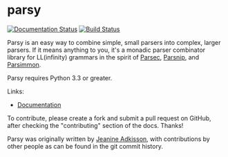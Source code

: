 # parsy

[![Documentation Status](https://readthedocs.org/projects/parsy/badge/?version=latest)](http://parsy.readthedocs.io/en/latest/?badge=latest)
[![Build Status](https://travis-ci.org/python-parsy/parsy.svg?branch=master)](https://travis-ci.org/python-parsy/parsy)


Parsy is an easy way to combine simple, small parsers into complex, larger
parsers. If it means anything to you, it's a monadic parser combinator library
for LL(infinity) grammars in the spirit of
[Parsec](https://github.com/haskell/parsec),
[Parsnip](http://parsnip-parser.sourceforge.net/), and
[Parsimmon](https://github.com/jneen/parsimmon).

Parsy requires Python 3.3 or greater.

Links:

* [Documentation](http://parsy.readthedocs.io/en/latest/)

To contribute, please create a fork and submit a pull request on GitHub, after
checking the "contributing" section of the docs. Thanks!

Parsy was originally written by [Jeanine Adkisson](https://github.com/jneen), with
contributions by other people as can be found in the git commit history.
